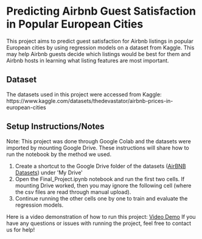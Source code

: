 <h1>Predicting Airbnb Guest Satisfaction in Popular European Cities</h1>
This project aims to predict guest satisfaction for Airbnb listings in popular European cities by using regression models on a dataset from Kaggle. This may help Airbnb guests decide which listings would be best for them and Airbnb hosts in learning what listing features are most important.

<h2>Dataset</h2>
The datasets used in this project were accessed from Kaggle: https://www.kaggle.com/datasets/thedevastator/airbnb-prices-in-european-cities
<h2>Setup Instructions/Notes</h2>
Note: This project was done through Google Colab and the datasets were imported by mounting Google Drive. These instructions will share how to run the notebook by the method we used.

1. Create a shortcut to the Google Drive folder of the datasets ([AirBNB Datasets](https://drive.google.com/drive/folders/14sWbVJNZlC91WNW8AUcy3pZj-fRgXcoD)) under 'My Drive'
2. Open the Final_Project.ipynb notebook and run the first two cells. If mounting Drive worked, then you may ignore the following cell (where the csv files are read through manual upload).
3. Continue running the other cells one by one to train and evaluate the regression models.

Here is a video demonstration of how to run this project: [Video Demo](https://drive.google.com/drive/u/3/folders/1EkW5FspR83ClNs3qXD1vAz-f0CK1Gk57)
If you have any questions or issues with running the project, feel free to contact us for help!
